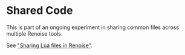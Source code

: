 # Shared Code 


This is part of an ongoing experiment in sharing common files across multiple Renoise tools.


See ["Sharing Lua files in Renoise"](http://neurogami.com/blog/neurogami-sharing-lua-files-in-renoise.html).
